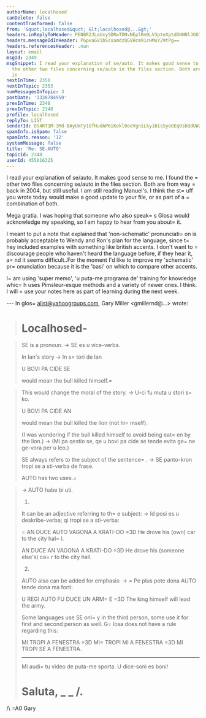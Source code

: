 ```yaml
---
authorName: localhosed
canDelete: false
contentTrasformed: false
from: '&quot;localhosed&quot; &lt;localhosed@...&gt;'
headers.inReplyToHeader: PENBR2JLaUxySDRwTDNvNEplRm9LV3pteXptdGNNNlJGU1lNQ0pEdTV4Vk41NGtNRXBKQUBtYWlsLmdtYWlsLmNvbT4=
headers.messageIdInHeader: PGpxaGVibSsxamdzQGVHcm91cHMuY29tPg==
headers.referencesHeader: .nan
layout: email
msgId: 2349
msgSnippet: I read your explanation of se/auto. It makes good sense to me. I found
  the other two files concerning se/auto in the files section. Both are from way back
  in
nextInTime: 2350
nextInTopic: 2353
numMessagesInTopic: 3
postDate: '1338784950'
prevInTime: 2348
prevInTopic: 2348
profile: localhosed
replyTo: LIST
senderId: OS4RT1M-3Md-BAyUmTy1OfHudAP6iKokl0oeVgniLkyiBisSyeGEqOsbQdUW2ENxA7st4j4eeak2xDRRda2LFjkEA9JOXBXqxMk
spamInfo.isSpam: false
spamInfo.reason: '12'
systemMessage: false
title: 'Re: SE-AUTO'
topicId: 2348
userId: 455016325
---
```


I read your explanation of se/auto. It makes good sense to me. I found the =
other two files concerning se/auto in the files section. Both are from way =
back in 2004, but still useful. I am still reading Manuel's. I think the st=
uff you wrote today would make a good update to your file, or as part of a =
combination of both.

Mega gratia. I was hoping that someone who also speak=
s Glosa would acknowledge my speaking, so I am happy to hear from you about=
 it.

I meant to put a note that explained that 'non-schematic' pronunciati=
on is probably acceptable to Wendy and Ron's plan for the language, since t=
hey included examples with something like british accents. I don't want to =
discourage people who haven't heard the language before, if they hear it, a=
nd it seems difficult..For the moment I'd like to improve my 'schematic' pr=
onunciation because it is the 'basi' on which to compare other accents. 

I=
 am using 'super memo', 'u puta-me programa de' training for knowledge whic=
h uses Pimsleur-esque methods and a variety of newer ones. I think. I will =
use your notes here as part of learning during the next week.


--- In glos=
alist@yahoogroups.com, Gary Miller <gmillernd@...> wrote:
>
> Localhosed-
>=
 
> SE is a pronoun.
> -> SE es u vice-verba.
> 
> In Ian's story
> -> In s=
tori de Ian
> 
> U BOVI PA CIDE SE
> 
> would mean the bull killed himself.=

> 
> This would change the moral of the story.
> -> U-ci fu muta u stori s=
ko.
> 
> U BOVI PA CIDE AN
> 
> would mean the bull killed the lion (not hi=
mself).
> 
> (I was wondering if the bull killed himself to avoid being eat=
en by the lion.)
> -> (Mi pa qestio se, qe u bovi pa cide se tende evita ge=
ne ge-vora per u leo.)
> 
> SE always refers to the subject of the sentence=
.
> -> SE panto-kron tropi se a sti-verba de frase.
> 
> AUTO has two uses.=

> -> AUTO habe bi uti.
> 
> 1)
> 
> It can be an adjective referring to th=
e subject:
> -> Id posi es u deskribe-verba; qi tropi se a sti-verba:
> 
> =
AN DUCE AUTO VAGONA A KRATI-DO =3D
> He drove his (own) car to the city hal=
l.
> 
> AN DUCE AN VAGONA A KRATI-DO =3D
> He drove his (someone else's) ca=
r to the city hall.
> 
> 2)
> 
> AUTO also can be added for emphasis:
> -> =
Pe plus pote dona AUTO tende dona ma forti:
> 
> U REGI AUTO FU DUCE UN ARM=
E =3D
> The king himself will lead the army.
> 
> Some languages use SE onl=
y in the third person, some use it for first
> and second person as well. G=
losa does not have a rule regarding this:
> 
> MI TROPI A FENESTRA =3D
> MI=
 TROPI MI A FENESTRA =3D
> MI TROPI SE A FENESTRA.
> 
>  * * *
> 
> Mi audi=
 tu video de puta-me sporta. U dice-soni es boni!
> 
> Saluta,
> _ _
> /.
>=
 /\ =A0 Gary
> #
>



